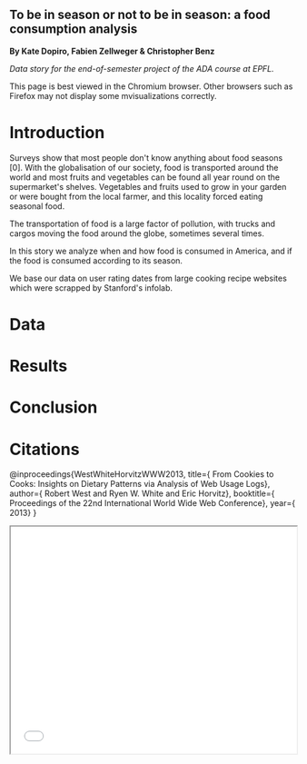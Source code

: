 ## To be in season or not to be in season: a food consumption analysis

<p>
  <strong>By Kate Dopiro, Fabien Zellweger & Christopher Benz</strong>
</p>

<p>
  <em>Data story for the end-of-semester project of the ADA course at EPFL.</em>
</p>

<p>
  This page is best viewed in the Chromium browser. Other browsers such as Firefox may not display some mvisualizations correctly.
</p>


<h1>Introduction</h1>

Surveys show that most people don't know anything about food seasons [0]. With the globalisation of our society, food is transported around the world and most fruits and vegetables can be found all year round on the supermarket's shelves. Vegetables and fruits used to grow in your garden or were bought from the local farmer, and this locality forced eating seasonal food.

The transportation of food is a large factor of pollution, with trucks and cargos moving the food around the globe, sometimes several times.

In this story we analyze when and how food is consumed in America, and if the food is consumed according to its season.

We base our data on user rating dates from large cooking recipe websites which were scrapped by Stanford's infolab.
<h1>Data</h1>


<h1>Results</h1>

<!--<link rel="import" href="us_map.html">-->
<!--<iframe src="us_map.html" width="100%" height="400">hmm kay</iframe>-->









<script src="https://unpkg.com/jupyter-js-widgets@~2.1.4/dist/embed.js"></script>
<script type="application/vnd.jupyter.widget-state+json">
{
    "version_major": 1,
    "version_minor": 0,
    "state": {
        "6549c5d796f843b3bb1445065932f2c3": {
            "model_name": "LayoutModel",
            "model_module": "jupyter-js-widgets",
            "model_module_version": "~2.1.4",
            "state": {
                "_model_module_version": "~2.1.4",
                "_view_module_version": "~2.1.4"
            }
        },
        "25347b49c3a344b8bff1c0c10537954e": {
            "model_name": "VBoxModel",
            "model_module": "jupyter-js-widgets",
            "model_module_version": "~2.1.4",
            "state": {
                "_dom_classes": [
                    "widget-interact"
                ],
                "_model_module_version": "~2.1.4",
                "_view_module_version": "~2.1.4",
                "children": [
                    "IPY_MODEL_61b6953cd09c4044a927e2d080ab636a",
                    "IPY_MODEL_4036e0f0cd634979a8bf0ef92571d83d"
                ],
                "layout": "IPY_MODEL_6549c5d796f843b3bb1445065932f2c3"
            }
        },
        "514418f658934fde9ad210b0d4779763": {
            "model_name": "LayoutModel",
            "model_module": "jupyter-js-widgets",
            "model_module_version": "~2.1.4",
            "state": {
                "_model_module_version": "~2.1.4",
                "_view_module_version": "~2.1.4"
            }
        },
        "66150f562839423bb2c72f01403ada2d": {
            "model_name": "SliderStyleModel",
            "model_module": "jupyter-js-widgets",
            "model_module_version": "~2.1.4",
            "state": {
                "_model_module_version": "~2.1.4",
                "_view_module_version": "~2.1.4"
            }
        },
        "61b6953cd09c4044a927e2d080ab636a": {
            "model_name": "IntSliderModel",
            "model_module": "jupyter-js-widgets",
            "model_module_version": "~2.1.4",
            "state": {
                "_model_module_version": "~2.1.4",
                "_view_module_version": "~2.1.4",
                "description": "x",
                "layout": "IPY_MODEL_514418f658934fde9ad210b0d4779763",
                "max": 27,
                "min": -9,
                "style": "IPY_MODEL_66150f562839423bb2c72f01403ada2d",
                "value": 24
            }
        },
        "68e34158a67e4b2b85252f39d7ed6562": {
            "model_name": "LayoutModel",
            "model_module": "jupyter-js-widgets",
            "model_module_version": "~2.1.4",
            "state": {
                "_model_module_version": "~2.1.4",
                "_view_module_version": "~2.1.4"
            }
        },
        "4036e0f0cd634979a8bf0ef92571d83d": {
            "model_name": "OutputModel",
            "model_module": "jupyter-js-widgets",
            "model_module_version": "~2.1.4",
            "state": {
                "_dom_classes": [],
                "_model_module": "jupyter-js-widgets",
                "_model_module_version": "~2.1.4",
                "_view_module": "jupyter-js-widgets",
                "_view_module_version": "~2.1.4",
                "layout": "IPY_MODEL_68e34158a67e4b2b85252f39d7ed6562",
                "msg_throttle": 1
            }
        },
        "ded39e9b125442aaaa4cf97a06d57866": {
            "model_name": "LayoutModel",
            "model_module": "jupyter-js-widgets",
            "model_module_version": "~2.1.4",
            "state": {
                "_model_module_version": "~2.1.4",
                "_view_module_version": "~2.1.4"
            }
        },
        "05789e9ca4de4d2fb885373e7c5e4f57": {
            "model_name": "DropdownModel",
            "model_module": "jupyter-js-widgets",
            "model_module_version": "~2.1.4",
            "state": {
                "_model_module_version": "~2.1.4",
                "_options_labels": [
                    "january",
                    "february",
                    "march",
                    "april",
                    "may",
                    "june",
                    "july",
                    "august",
                    "september",
                    "october",
                    "november",
                    "december"
                ],
                "_view_module_version": "~2.1.4",
                "description": "Month:",
                "layout": "IPY_MODEL_ded39e9b125442aaaa4cf97a06d57866",
                "value": "january"
            }
        },
        "869bb93145cd413597d1d81f903fbf41": {
            "model_name": "LayoutModel",
            "model_module": "jupyter-js-widgets",
            "model_module_version": "~2.1.4",
            "state": {
                "_model_module_version": "~2.1.4",
                "_view_module_version": "~2.1.4"
            }
        },
        "785a31bd47de4c029b15bf0db5cf4fe8": {
            "model_name": "VBoxModel",
            "model_module": "jupyter-js-widgets",
            "model_module_version": "~2.1.4",
            "state": {
                "_dom_classes": [
                    "widget-interact"
                ],
                "_model_module_version": "~2.1.4",
                "_view_module_version": "~2.1.4",
                "children": [
                    "IPY_MODEL_05789e9ca4de4d2fb885373e7c5e4f57",
                    "IPY_MODEL_bbeac041fe4d4987827a6cd0b6382292"
                ],
                "layout": "IPY_MODEL_869bb93145cd413597d1d81f903fbf41"
            }
        },
        "3e65bf111419438d8ff2db53226ffc83": {
            "model_name": "LayoutModel",
            "model_module": "jupyter-js-widgets",
            "model_module_version": "~2.1.4",
            "state": {
                "_model_module_version": "~2.1.4",
                "_view_module_version": "~2.1.4"
            }
        },
        "bbeac041fe4d4987827a6cd0b6382292": {
            "model_name": "OutputModel",
            "model_module": "jupyter-js-widgets",
            "model_module_version": "~2.1.4",
            "state": {
                "_dom_classes": [],
                "_model_module": "jupyter-js-widgets",
                "_model_module_version": "~2.1.4",
                "_view_module": "jupyter-js-widgets",
                "_view_module_version": "~2.1.4",
                "layout": "IPY_MODEL_3e65bf111419438d8ff2db53226ffc83",
                "msg_throttle": 1
            }
        },
        "be5004e3e74447e7982924b67dae57e8": {
            "model_name": "LayoutModel",
            "model_module": "jupyter-js-widgets",
            "model_module_version": "~2.1.4",
            "state": {
                "_model_module_version": "~2.1.4",
                "_view_module_version": "~2.1.4"
            }
        },
        "a470af1e09144302b24c5815ebc68822": {
            "model_name": "DropdownModel",
            "model_module": "jupyter-js-widgets",
            "model_module_version": "~2.1.4",
            "state": {
                "_model_module_version": "~2.1.4",
                "_options_labels": [
                    "january",
                    "february",
                    "march",
                    "april",
                    "may",
                    "june",
                    "july",
                    "august",
                    "september",
                    "october",
                    "november",
                    "december"
                ],
                "_view_module_version": "~2.1.4",
                "description": "Month:",
                "layout": "IPY_MODEL_be5004e3e74447e7982924b67dae57e8",
                "value": "january"
            }
        },
        "49f56046a2ab46ac84d8ba7da832bd96": {
            "model_name": "LayoutModel",
            "model_module": "jupyter-js-widgets",
            "model_module_version": "~2.1.4",
            "state": {
                "_model_module_version": "~2.1.4",
                "_view_module_version": "~2.1.4"
            }
        },
        "eff5fd3dadb747a09cf4ab753961daf1": {
            "model_name": "VBoxModel",
            "model_module": "jupyter-js-widgets",
            "model_module_version": "~2.1.4",
            "state": {
                "_dom_classes": [
                    "widget-interact"
                ],
                "_model_module_version": "~2.1.4",
                "_view_module_version": "~2.1.4",
                "children": [
                    "IPY_MODEL_a470af1e09144302b24c5815ebc68822",
                    "IPY_MODEL_e6eaeb0adb67423aadf82ef7bab9a18b"
                ],
                "layout": "IPY_MODEL_49f56046a2ab46ac84d8ba7da832bd96"
            }
        },
        "449c10ef21694b5aa4d116dd316a739c": {
            "model_name": "LayoutModel",
            "model_module": "jupyter-js-widgets",
            "model_module_version": "~2.1.4",
            "state": {
                "_model_module_version": "~2.1.4",
                "_view_module_version": "~2.1.4"
            }
        },
        "e6eaeb0adb67423aadf82ef7bab9a18b": {
            "model_name": "OutputModel",
            "model_module": "jupyter-js-widgets",
            "model_module_version": "~2.1.4",
            "state": {
                "_dom_classes": [],
                "_model_module": "jupyter-js-widgets",
                "_model_module_version": "~2.1.4",
                "_view_module": "jupyter-js-widgets",
                "_view_module_version": "~2.1.4",
                "layout": "IPY_MODEL_449c10ef21694b5aa4d116dd316a739c",
                "msg_throttle": 1
            }
        }
    }
}
</script>
<script type="application/vnd.jupyter.widget-view+json">
{
    "model_id": "eff5fd3dadb747a09cf4ab753961daf1"
}
</script>
<script type="application/vnd.jupyter.widget-view+json">
{
    "model_id": "a470af1e09144302b24c5815ebc68822"
}
</script>









<h1>Conclusion</h1>

<h1>Citations</h1>

@inproceedings{WestWhiteHorvitzWWW2013,
  title={		From Cookies to Cooks: Insights on Dietary Patterns via Analysis of Web Usage Logs},
  author={		Robert West and Ryen W. White and Eric Horvitz},
  booktitle={	Proceedings of the 22nd International World Wide Web Conference},
  year={		2013}
}

<iframe src="map_test.html" width="100%" height="400"></iframe>

